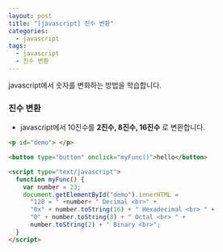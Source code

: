 ```yaml
---
layout: post
title: "[javascript] 진수 변환"
categories:
  - javascript
tags:
  - javascript
  - 진수 변환
---
```



javascript에서 숫자를 변화하는 방법을 학습합니다.

### 진수 변환

- javascript에서 10진수를 **2진수, 8진수, 16진수** 로 변환합니다.

```html
<p id="demo"> </p>

<button type="button" onclick="myFunc()">hello</button>

<script type="text/javascript">
  function myFunc() {
    var number = 23;
    document.getElementById("demo").innerHTML =
      "128 = " +number+ " Decimal <br>" +
      "0x" + number.toString(16) + " Hexadecimal <br> " +
      "0" + number.toString(8) + " Octal <br> " +
      number.toString(2) + " Binary <br>";
  }
</script>
```
